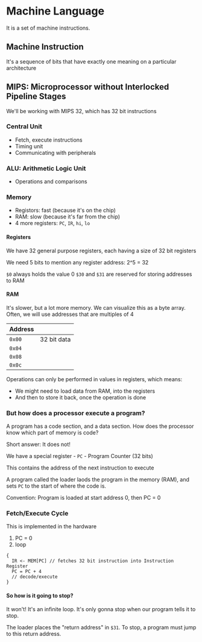 # Machine Language

It is a set of machine instructions.

## Machine Instruction

It's a sequence of bits that have exactly one meaning on a particular architecture

## MIPS: Microprocessor without Interlocked Pipeline Stages

We'll be working with MIPS 32, which has 32 bit instructions

### Central Unit

- Fetch, execute instructions
- Timing unit
- Communicating with peripherals

### ALU: Arithmetic Logic Unit

- Operations and comparisons

### Memory

- Registors: fast (because it's on the chip)
- RAM: slow (because it's far from the chip)
- 4 more registers: `PC`, `IR`, `hi`, `lo`

#### Registers

We have 32 general purpose registers, each having a size of 32 bit registers

We need 5 bits to mention any register address: 2^5 = 32

`$0` always holds the value 0
`$30` and `$31` are reserved for storing addresses to RAM

#### RAM

It's slower, but a lot more memory. We can visualize this as a byte array. Often, we will use addresses that are multiples of 4

|Address||
|--|--|
|`0x00`|32 bit data|
|`0x04`||
|`0x08`||
|`0x0c`||

Operations can only be performed in values in registers, which means:

- We might need to load data from RAM, into the registers
- And then to store it back, once the operation is done

### But how does a processor execute a program?

A program has a code section, and a data section. How does the processor know which part of memory is code?

Short answer: It does not!

We have a special register - `PC` - Program Counter (32 bits)

This contains the address of the next instruction to execute

A program called the loader laods the program in the memory (RAM), and sets `PC` to the start of where the code is.

Convention: Program is loaded at start address 0, then PC = 0

### Fetch/Execute Cycle

This is implemented in the hardware

1. PC = 0
2. loop
```
{
  IR <- MEM[PC] // fetches 32 bit instruction into Instruction Register
  PC = PC + 4
  // decode/execute
}
```

#### So how is it going to stop?

It won't! It's an infinite loop. It's only gonna stop when our program tells it to stop.

The loader places the "return address" in `$31`. To stop, a program must jump to this return address.


